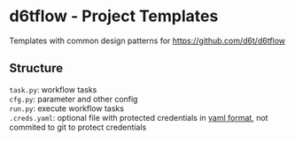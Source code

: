 # d6tflow - Project Templates

Templates with common design patterns for https://github.com/d6t/d6tflow

## Structure

`task.py`: workflow tasks  
`cfg.py`: parameter and other config  
`run.py`: execute workflow tasks  
`.creds.yaml`: optional file with protected credentials in [yaml format](https://docs.ansible.com/ansible/latest/reference_appendices/YAMLSyntax.html), not commited to git to protect credentials  
